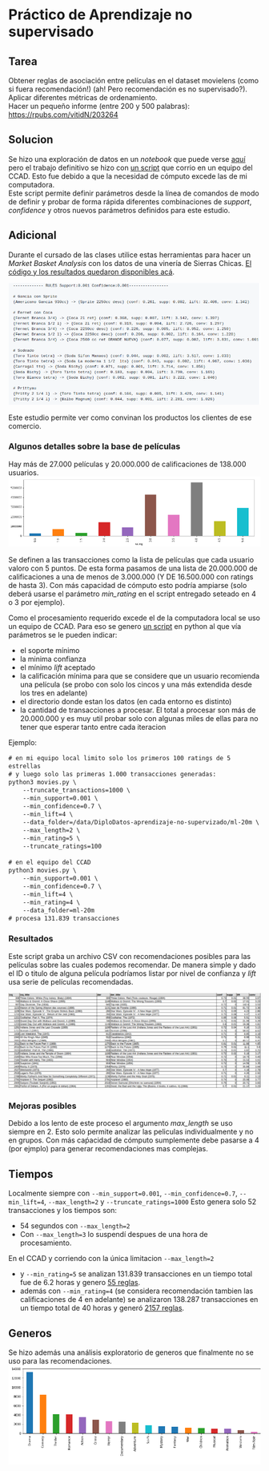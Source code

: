 # Práctico de Aprendizaje no supervisado

## Tarea

Obtener reglas de asociación entre películas en el dataset movielens (como si fuera recomendación!) (ah! Pero recomendación es no supervisado?).  
Aplicar diferentes métricas de ordenamiento.  
Hacer un pequeño informe (entre 200 y 500 palabras): https://rpubs.com/vitidN/203264  


## Solucion

Se hizo una exploración de datos en un _notebook_ que puede verse [aquí](movies.ipynb) pero el trabajo definitivo se hizo con [un script](movies.py) que corrio en un equipo del CCAD.  Esto fue debido a que la necesidad de cómputo excede las de mi computadora.  
Este script permite definir parámetros desde la línea de comandos de modo de definir y probar de forma rápida diferentes combinaciones de _support_, _confidence_ y otros nuevos parámetros definidos para este estudio.  

## Adicional

Durante el cursado de las clases utilice estas herramientas para hacer un _Market Basket Analysis_ con los datos de una vinería de Sierras Chicas. [El código y los resultados quedaron disponibles acá](https://github.com/avdata99/diplo-datos-materia5-aprendizaje-no-supervisado/tree/master/aprendizaje-no-supervisados-vineria).  

![vineria](imgs/vineria.png)

Este estudio permite ver como convinan los productos los clientes de ese comercio.  

### Algunos detalles sobre la base de películas

Hay más de 27.000 películas y 20.000.000 de calificaciones de 138.000 usuarios.
![rating_bars](imgs/rating_bars.png)

Se definen a las transacciones como la lista de películas que cada usuario valoro con 5 puntos. De esta forma pasamos de una lista de 20.000.000 de calificaciones a una de menos de 3.000.000 (Y DE 16.500.000 con ratings de hasta 3). Con más capacidad de cómputo esto podría ampiarse (solo deberá usarse el parámetro _min_rating_ en el script entregado seteado en 4 o 3 por ejemplo).  

Como el procesamiento requerido excede el de la computadora local se uso un equipo de CCAD. Para eso se genero [un script](movies.py) en python al que vía parámetros se le pueden indicar:
 - el soporte mínimo
 - la minima confianza
 - el mínimo _lift_ aceptado
 - la calificación mínima para que se considere que un usuario recomienda una película (se probo con solo los cincos y una más extendida desde los tres en adelante)
 - el directorio donde estan los datos (en cada entorno es distinto)
 - la cantidad de transacciones a procesar. El total a procesar son más de 20.000.000 y es muy util probar solo con algunas miles de ellas para no tener que esperar tanto entre cada iteracion

Ejemplo:

```
# en mi equipo local limito solo los primeros 100 ratings de 5 estrellas
# y luego solo las primeras 1.000 transacciones generadas: 
python3 movies.py \
    --truncate_transactions=1000 \
    --min_support=0.001 \
    --min_confidence=0.7 \
    --min_lift=4 \
    --data_folder=/data/DiploDatos-aprendizaje-no-supervizado/ml-20m \
    --max_length=2 \
    --min_rating=5 \
    --truncate_ratings=100

# en el equipo del CCAD
python3 movies.py \
    --min_support=0.001 \
    --min_confidence=0.7 \
    --min_lift=4 \
    --min_rating=4 \
    --data_folder=ml-20m
# procesa 131.839 transacciones
```

### Resultados

Este script graba un archivo CSV con recomendaciones posibles para las películas sobre las cuales podemos recomendar. De manera simple y dado el ID o titulo de alguna película podríamos listar por nivel de confianza y _lift_ usa serie de películas recomendadas.  

![csv_final.png](imgs/csv_final.png)

### Mejoras posibles

Debido a los lento de este proceso el argumento _max_length_ se uso siempre en 2. Esto solo permite analizar las peliculas individualmente y no en grupos. Con más caṕacidad de cómputo sumplemente debe pasarse a 4 (por ejmplo) para generar recomendaciones mas complejas.

## Tiempos
Localmente siempre con `--min_support=0.001`, `--min_confidence=0.7`, `--min_lift=4`, `--max_length=2` y `--truncate_ratings=1000`
Esto genera solo 52 transacciones y los tiempos son:
 - 54 segundos con `--max_length=2`
 - Con `--max_length=3` lo suspendí despues de una hora de procesamiento.

En el CCAD y corriendo con la única limitacion `--max_length=2`
 - y `--min_rating=5` se analizan 131.839 transacciones en un tiempo total fue de 6.2 horas y genero [55 reglas](rules-sup0.001-conf0.7-length2-rating5.csv).
 - además con `--min_rating=4` (se considera recomendación tambien las calificaciones de 4 en adelante) se analizaron 138.287 transacciones en un tiempo total de 40 horas y generó [2157 reglas](rules-sup0.001-conf0.7-length2-rating4.csv).


## Generos

Se hizo además una análisis exploratorio de generos que finalmente no se uso para las recomendaciones.  
![genres](imgs/genres.png)
